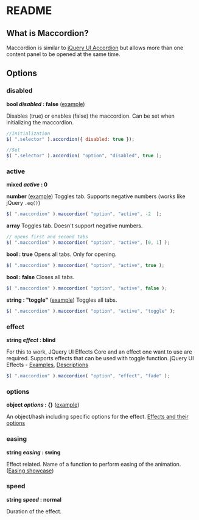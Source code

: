 # README

## What is Maccordion?

Maccordion is similar to [jQuery UI Accordion](http://jqueryui.com/demos/accordion/) but allows
more than one content panel to be opened at the same time.

## Options
### disabled
**bool *disabled* : false** ([example](http://jsfiddle.net/Dattaya/VsByz/))

Disables (true) or enables (false) the maccordion. Can be set when initializing the maccordion.


```js
//Initialization
$( ".selector" ).accordion({ disabled: true });

//Set
$( ".selector" ).accordion( "option", "disabled", true );
```
### active
**mixed *active* : 0**

**number** ([example](http://jsfiddle.net/Dattaya/g5w25/)) 
Toggles tab. Supports negative numbers (works like jQuery ```.eq()```)

```js
$( ".maccordion" ).maccordion( "option", "active", -2  );
```

**array**
Toggles tab. Doesn't support negative numbers.

```js
// opens first and second tabs
$( ".maccordion" ).maccordion( "option", "active", [0, 1] );
```

**bool : true**
Opens all tabs. Only for opening.

```js
$( ".maccordion" ).maccordion( "option", "active", true );
```

**bool : false**
Closes all tabs.

```js
$( ".maccordion" ).maccordion( "option", "active", false );
```

**string : "toggle"** ([example](http://jsfiddle.net/Dattaya/UeGVn/)) 
Toggles all tabs.

```js
$( ".maccordion" ).maccordion( "option", "active", "toggle" );
```

### effect
**string *effect* : blind**

For this to work, JQuery UI Effects Core and an effect one want to use are required. Supports effects that can be used with toggle function.
jQuery UI Effects - [Examples](http://jqueryui.com/demos/effect/ ), [Descriptions](http://docs.jquery.com/UI/Effects) 

```js
$( ".maccordion" ).maccordion( "option", "effect", "fade" );
```

### options
**object *options* : {}** ([example](http://jsfiddle.net/Dattaya/VetAB/)) 

An object/hash including specific options for the effect. [Effects and their options](http://docs.jquery.com/UI/Effects#Individual_effects) 

### easing
**string *easing* : swing**

Effect related. Name of a function to perform easing of the animation. ([Easing showcase](http://jqueryui.com/demos/effect/#easing)) 

### speed
**string *speed* : normal**

Duration of the effect.

